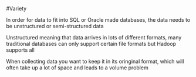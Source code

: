 #Variety

In order for data to fit into SQL or Oracle made databases, the data needs to be unstructured or semi-structured data

Unstructured meaning that data arrives in lots of different formats, many traditional databases can only support certain file formats but Hadoop supports all

When collecting data you want to keep it in its oringinal format, which will often take up a lot of space and leads to a volume problem